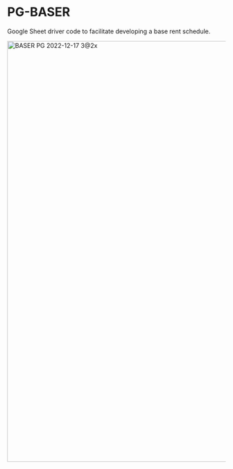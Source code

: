 # PG-BASER
Google Sheet driver code to facilitate developing a base rent schedule.

<img width="972" alt="BASER PG 2022-12-17 3@2x" src="https://user-images.githubusercontent.com/7225211/208792961-ddd71fbc-7d76-4616-9148-233b2d6bf027.png">
